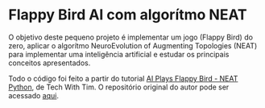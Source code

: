 # Flappy Bird AI com algorítmo NEAT

O objetivo deste pequeno projeto é implementar um jogo (Flappy Bird) do zero, aplicar o algorítmo NeuroEvolution of Augmenting Topologies (NEAT) para implementar uma inteligência artificial e estudar os principais conceitos apresentados.

Todo o código foi feito a partir do tutorial [AI Plays Flappy Bird - NEAT Python](https://www.youtube.com/playlist?list=PLzMcBGfZo4-lwGZWXz5Qgta_YNX3_vLS2), de Tech With Tim. O repositório original do autor pode ser acessado [aqui](https://github.com/techwithtim/NEAT-Flappy-Bird).
